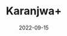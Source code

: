 ---
title: 'Karanjwa+'
date: '2022-09-15' 
metatag: '' 
inventory: '0' 
draft: false 
# meta description 
shortDescripton: ''
description: 'Seed'
longdescription: ''
featured: True
# product Price
price: '40.0'
# Product Short Description
shortDescription: ''
productID: 'C509B077-F623-ED11-9968-005056B3A416'
type: 'products'
category: 'Seed' 
thumnailproduct: 'https://aminsaddiquidawakhana.eralive.net/images/products/C509B077-F623-ED11-9968-005056B3A4161.png' 
images:
  - image: 'images/products/C509B077-F623-ED11-9968-005056B3A4161.png'  
Variants:
---
